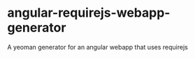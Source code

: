 angular-requirejs-webapp-generator
==================================

A yeoman generator for an angular webapp that uses requirejs
